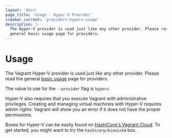 ```yaml
---
layout: 'docs'
page_title: 'Usage - Hyper-V Provider'
sidebar_current: 'providers-hyperv-usage'
description: |-
  The Hyper-V provider is used just like any other provider. Please read the
  general basic usage page for providers.
---
```


# Usage

The Vagrant Hyper-V provider is used just like any other provider. Please
read the general [basic usage](/docs/providers/basic_usage.html) page for
providers.

The value to use for the `--provider` flag is `hyperv`.

Hyper-V also requires that you execute Vagrant with administrative
privileges. Creating and managing virtual machines with Hyper-V requires
admin rights. Vagrant will show you an error if it does not have the proper
permissions.

Boxes for Hyper-V can be easily found on
[HashiCorp's Vagrant Cloud](https://vagrantcloud.com/boxes/search). To get started, you might
want to try the `hashicorp/bionic64` box.
